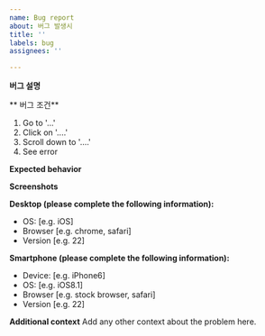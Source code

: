 ```yaml
---
name: Bug report
about: 버그 발생시
title: ''
labels: bug
assignees: ''

---
```


**버그 설명**

[//]: # (A clear and concise description of what the bug is.)

** 버그 조건**

[//]: # (Steps to reproduce the behavior:)

1. Go to '...'
2. Click on '....'
3. Scroll down to '....'
4. See error

**Expected behavior**

[//]: # (A clear and concise description of what you expected to happen.)

**Screenshots**

[//]: # (If applicable, add screenshots to help explain your problem.)

**Desktop (please complete the following information):**
 - OS: [e.g. iOS]
 - Browser [e.g. chrome, safari]
 - Version [e.g. 22]

**Smartphone (please complete the following information):**
 - Device: [e.g. iPhone6]
 - OS: [e.g. iOS8.1]
 - Browser [e.g. stock browser, safari]
 - Version [e.g. 22]

**Additional context**
Add any other context about the problem here.
